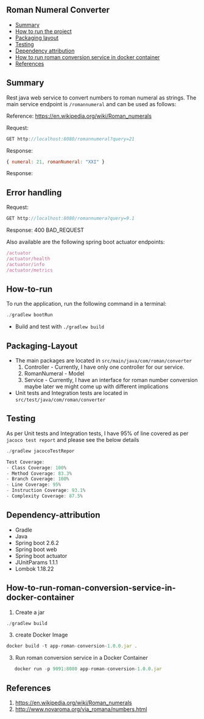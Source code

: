 ## Roman Numeral Converter

* [Summary](#Summary)
* [How to run the project](#How-to-run)
* [Packaging layout](#Packaging-layout)
* [Testing](#Testing)
* [Dependency attribution](#Dependency-attribution)
* [How to run roman conversion service in docker container](#How-to-run-roman-conversion-service-in-docker-container)
* [References](#References)

## Summary
Rest java web service to convert numbers to roman numeral as strings. The main service endpoint is `/romannumeral` and can be used as follows:

Reference: https://en.wikipedia.org/wiki/Roman_numerals

Request:
```js
GET http://localhost:8080/romannumeral?query=21
```
Response:
```js
{ numeral: 21, romanNumeral: "XXI" }
```
Response:

## Error handling
Request:
```js
GET http://localhost:8080/romannumera?query=9.1
```
Response: 400 BAD_REQUEST

Also available are the following spring boot actuator endpoints:
```js
/actuator
/actuator/health
/actuator/info
/actuator/metrics
```
## How-to-run
To run the application, run the following command in a terminal:
```js
./gradlew bootRun
```
* Build and test with `./gradlew build`
## Packaging-Layout
* The main packages are located in `src/main/java/com/roman/converter`
    1. Controller - Currently, I have only one controller for our service.
    2. RomanNumeral - Model
    3. Service - Currently, I have an interface for roman number conversion maybe later we might come up with different implications
* Unit tests and Integration tests are located in `src/test/java/com/roman/converter`
## Testing
As per Unit tests and Integration tests, I have 95% of line covered as per `jacoco test report` and please see the below details
```js
./gradlew jacocoTestRepor
```
```js
Test Coverage:
- Class Coverage: 100%
- Method Coverage: 83.3%
- Branch Coverage: 100%
- Line Coverage: 95%
- Instruction Coverage: 93.1%
- Complexity Coverage: 87.5%

```
## Dependency-attribution  
* Gradle
* Java
* Spring boot 2.6.2
* Spring boot web
* Spring boot actuator
* JUnitParams 1.1.1
* Lombok 1.18.22

## How-to-run-roman-conversion-service-in-docker-container
1. Create a jar
```js
./gradlew build
```
3. create Docker Image
```js
docker build -t app-roman-conversion-1.0.0.jar .
```
3. Run roman conversion service in a Docker Container
```js
   docker run -p 9091:8080 app-roman-conversion-1.0.0.jar
```


## References
1. https://en.wikipedia.org/wiki/Roman_numerals
2. http://www.novaroma.org/via_romana/numbers.html

